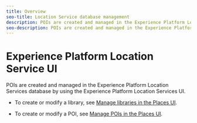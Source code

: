 ```yaml
---
title: Overview
seo-title: Location Service database management
description: POIs are created and managed in the Experience Platform Location Services database by using the Experience Platform Location Services UI.  
seo-description: POIs are created and managed in the Experience Platform Location Services database by using the Experience Platform Location Services UI. 
---
```


# Experience Platform Location Service UI 

POIs are created and managed in the Experience Platform Location Services database by using the Experience Platform Location Services UI. 

* To create or modify a library, see [Manage libraries in the Places UI](/help/loc-services-database-management-1/manage-libraries-in-the-loc-services-ui.md).

* To create or modify a POI, see [Manage POIs in the Places UI](/help/loc-services-database-management-1/managing-pois-in-the-loc-services-ui.md).
